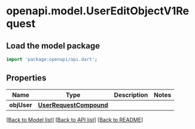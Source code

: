 # openapi.model.UserEditObjectV1Request

## Load the model package
```dart
import 'package:openapi/api.dart';
```

## Properties
Name | Type | Description | Notes
------------ | ------------- | ------------- | -------------
**objUser** | [**UserRequestCompound**](UserRequestCompound.md) |  | 

[[Back to Model list]](../README.md#documentation-for-models) [[Back to API list]](../README.md#documentation-for-api-endpoints) [[Back to README]](../README.md)


